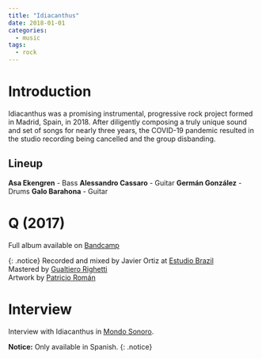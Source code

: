 ```yaml
---
title: "Idiacanthus"
date: 2018-01-01
categories:
  - music
tags:
  - rock
---
```

# Introduction
Idiacanthus was a promising instrumental, progressive rock project formed in Madrid, Spain, in 2018. After diligently composing a truly unique sound and set of songs for nearly three years, the COVID-19 pandemic resulted in the studio recording being cancelled and the group disbanding.

## Lineup
**Asa Ekengren** - Bass
**Alessandro Cassaro** - Guitar
**Germán González** - Drums
**Galo Barahona** - Guitar  

# Q (2017)
Full album available on [Bandcamp](https://c4pgr4s.bandcamp.com/album/q)  

{: .notice}
Recorded and mixed by Javier Ortiz at [Estudio Brazil](http://estudiobrazil.com/es/home.php)  
Mastered by [Gualtiero Righetti](https://www.linkedin.com/in/gualtierorighetti/)  
Artwork by [Patricio Román](https://www.patricioromanb.com)  

# Interview
Interview with Idiacanthus in [Mondo Sonoro](https://issuu.com/mondosonoro/docs/mondosonoro_madrid_diciembre17/2).  

**Notice:** Only available in Spanish.
{: .notice}
